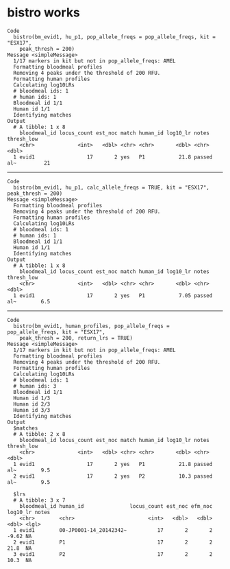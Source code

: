 # bistro works

    Code
      bistro(bm_evid1, hu_p1, pop_allele_freqs = pop_allele_freqs, kit = "ESX17",
        peak_thresh = 200)
    Message <simpleMessage>
      1/17 markers in kit but not in pop_allele_freqs: AMEL
      Formatting bloodmeal profiles
      Removing 4 peaks under the threshold of 200 RFU.
      Formatting human profiles
      Calculating log10LRs
      # bloodmeal ids: 1
      # human ids: 1
      Bloodmeal id 1/1
      Human id 1/1
      Identifying matches
    Output
      # A tibble: 1 x 8
        bloodmeal_id locus_count est_noc match human_id log10_lr notes      thresh_low
        <chr>              <int>   <dbl> <chr> <chr>       <dbl> <chr>           <dbl>
      1 evid1                 17       2 yes   P1           21.8 passed al~         21

---

    Code
      bistro(bm_evid1, hu_p1, calc_allele_freqs = TRUE, kit = "ESX17", peak_thresh = 200)
    Message <simpleMessage>
      Formatting bloodmeal profiles
      Removing 4 peaks under the threshold of 200 RFU.
      Formatting human profiles
      Calculating log10LRs
      # bloodmeal ids: 1
      # human ids: 1
      Bloodmeal id 1/1
      Human id 1/1
      Identifying matches
    Output
      # A tibble: 1 x 8
        bloodmeal_id locus_count est_noc match human_id log10_lr notes      thresh_low
        <chr>              <int>   <dbl> <chr> <chr>       <dbl> <chr>           <dbl>
      1 evid1                 17       2 yes   P1           7.05 passed al~        6.5

---

    Code
      bistro(bm_evid1, human_profiles, pop_allele_freqs = pop_allele_freqs, kit = "ESX17",
        peak_thresh = 200, return_lrs = TRUE)
    Message <simpleMessage>
      1/17 markers in kit but not in pop_allele_freqs: AMEL
      Formatting bloodmeal profiles
      Removing 4 peaks under the threshold of 200 RFU.
      Formatting human profiles
      Calculating log10LRs
      # bloodmeal ids: 1
      # human ids: 3
      Bloodmeal id 1/1
      Human id 1/3
      Human id 2/3
      Human id 3/3
      Identifying matches
    Output
      $matches
      # A tibble: 2 x 8
        bloodmeal_id locus_count est_noc match human_id log10_lr notes      thresh_low
        <chr>              <int>   <dbl> <chr> <chr>       <dbl> <chr>           <dbl>
      1 evid1                 17       2 yes   P1           21.8 passed al~        9.5
      2 evid1                 17       2 yes   P2           10.3 passed al~        9.5
      
      $lrs
      # A tibble: 3 x 7
        bloodmeal_id human_id               locus_count est_noc efm_noc log10_lr notes
        <chr>        <chr>                        <int>   <dbl>   <dbl>    <dbl> <lgl>
      1 evid1        00-JP0001-14_20142342~          17       2       2    -9.62 NA   
      2 evid1        P1                              17       2       2    21.8  NA   
      3 evid1        P2                              17       2       2    10.3  NA   
      


